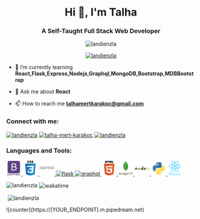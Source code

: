 <h1 align="center">Hi 👋, I'm Talha</h1>
<h3 align="center">A Self-Taught Full Stack Web Developer</h3>

<p align="center"> <img src="https://komarev.com/ghpvc/?username=landienzla&label=Profile%20views&color=193549&style=flat" alt="landienzla" /> </p>

<p align="center"> <a href="https://github.com/ryo-ma/github-profile-trophy"><img src="https://github-profile-trophy.vercel.app/?username=landienzla" alt="landienzla" /></a> </p>

- 🌱 I’m currently learning **React,Flask,Express,Nodejs,Graphql,MongoDB,Bootstrap,MDBBootstrap**

- 💬 Ask me about **React**

- 📫 How to reach me **talhamertkarakoc@gmail.com**

<h3 align="left">Connect with me:</h3>
<p align="left">
<a href="https://twitter.com/landienzla" target="blank"><img align="center" src="https://raw.githubusercontent.com/rahuldkjain/github-profile-readme-generator/master/src/images/icons/Social/twitter.svg" alt="landienzla" height="30" width="40" /></a>
<a href="https://linkedin.com/in/talha-mert-karakoc" target="blank"><img align="center" src="https://raw.githubusercontent.com/rahuldkjain/github-profile-readme-generator/master/src/images/icons/Social/linked-in-alt.svg" alt="talha-mert-karakoc" height="30" width="40" /></a>
<a href="https://instagram.com/landienzla" target="blank"><img align="center" src="https://raw.githubusercontent.com/rahuldkjain/github-profile-readme-generator/master/src/images/icons/Social/instagram.svg" alt="landienzla" height="30" width="40" /></a>
</p>

<h3 align="left">Languages and Tools:</h3>
<p align="left"> <a href="https://getbootstrap.com" target="_blank"> <img src="https://raw.githubusercontent.com/devicons/devicon/master/icons/bootstrap/bootstrap-plain-wordmark.svg" alt="bootstrap" width="40" height="40"/> </a> <a href="https://www.w3schools.com/css/" target="_blank"> <img src="https://raw.githubusercontent.com/devicons/devicon/master/icons/css3/css3-original-wordmark.svg" alt="css3" width="40" height="40"/> </a> <a href="https://expressjs.com" target="_blank"> <img src="https://raw.githubusercontent.com/devicons/devicon/master/icons/express/express-original-wordmark.svg" alt="express" width="40" height="40"/> </a> <a href="https://flask.palletsprojects.com/" target="_blank"> <img src="https://www.vectorlogo.zone/logos/pocoo_flask/pocoo_flask-icon.svg" alt="flask" width="40" height="40"/> </a> <a href="https://graphql.org" target="_blank"> <img src="https://www.vectorlogo.zone/logos/graphql/graphql-icon.svg" alt="graphql" width="40" height="40"/> </a> <a href="https://www.w3.org/html/" target="_blank"> <img src="https://raw.githubusercontent.com/devicons/devicon/master/icons/html5/html5-original-wordmark.svg" alt="html5" width="40" height="40"/> </a> <a href="https://www.mongodb.com/" target="_blank"> <img src="https://raw.githubusercontent.com/devicons/devicon/master/icons/mongodb/mongodb-original-wordmark.svg" alt="mongodb" width="40" height="40"/> </a> <a href="https://nodejs.org" target="_blank"> <img src="https://raw.githubusercontent.com/devicons/devicon/master/icons/nodejs/nodejs-original-wordmark.svg" alt="nodejs" width="40" height="40"/> </a> <a href="https://www.python.org" target="_blank"> <img src="https://raw.githubusercontent.com/devicons/devicon/master/icons/python/python-original.svg" alt="python" width="40" height="40"/> </a> <a href="https://reactjs.org/" target="_blank"> <img src="https://raw.githubusercontent.com/devicons/devicon/master/icons/react/react-original-wordmark.svg" alt="react" width="40" height="40"/> </a> </p>

<p><img align="left" src="https://github-readme-stats.vercel.app/api/top-langs?username=landienzla&show_icons=true&locale=en&layout=compact&theme=cobalt" alt="landienzla" /></p>
<p>&nbsp;<img align="center" src="https://github-readme-stats.vercel.app/api/wakatime?username=landienzla&theme=cobalt&v=2" alt="wakatime"/></p>
<p>&nbsp;<img align="center" src="https://github-readme-stats.vercel.app/api?username=landienzla&show_icons=true&locale=en&theme=cobalt" alt="landienzla" /></p>
![counter](https://[YOUR_ENDPOINT].m.pipedream.net)
